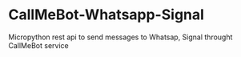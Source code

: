 # CallMeBot-Whatsapp-Signal
Micropython rest api to send messages to Whatsap, Signal throught CallMeBot service
